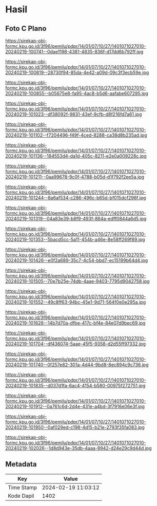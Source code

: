 # Hasil

## Foto C Plano

https://sirekap-obj-formc.kpu.go.id/3f96/pemilu/pdpr/14/01/07/10/27/1401071027010-20240219-100741--0dae1198-4381-4835-836f-d17dd6b792ff.jpg

https://sirekap-obj-formc.kpu.go.id/3f96/pemilu/pdpr/14/01/07/10/27/1401071027010-20240219-100819--28730f94-85da-4e42-a09d-09c3f3ecb59e.jpg

https://sirekap-obj-formc.kpu.go.id/3f96/pemilu/pdpr/14/01/07/10/27/1401071027010-20240219-100855--b05675e8-fa95-4ac8-b5d6-aafabe607295.jpg

https://sirekap-obj-formc.kpu.go.id/3f96/pemilu/pdpr/14/01/07/10/27/1401071027010-20240219-101023--df38092f-9831-43ef-9cfb-d8f216fd7a61.jpg

https://sirekap-obj-formc.kpu.go.id/3f96/pemilu/pdpr/14/01/07/10/27/1401071027010-20240219-101102--f7204496-f49f-4ced-8288-ca38d8b235ad.jpg

https://sirekap-obj-formc.kpu.go.id/3f96/pemilu/pdpr/14/01/07/10/27/1401071027010-20240219-101136--184553d4-da1d-405c-8211-e2e0a009228c.jpg

https://sirekap-obj-formc.kpu.go.id/3f96/pemilu/pdpr/14/01/07/10/27/1401071027010-20240219-101211--0aa99678-9c0f-4788-b05d-d1f792f2ee5a.jpg

https://sirekap-obj-formc.kpu.go.id/3f96/pemilu/pdpr/14/01/07/10/27/1401071027010-20240219-101244--8a6af534-c286-496c-b65d-bf015dcf296f.jpg

https://sirekap-obj-formc.kpu.go.id/3f96/pemilu/pdpr/14/01/07/10/27/1401071027010-20240219-101319--04a83e39-b8f9-493f-884a-edff0844a6d5.jpg

https://sirekap-obj-formc.kpu.go.id/3f96/pemilu/pdpr/14/01/07/10/27/1401071027010-20240219-101353--5bacd5cc-5a11-454b-a46e-8e58ff269f89.jpg

https://sirekap-obj-formc.kpu.go.id/3f96/pemilu/pdpr/14/01/07/10/27/1401071027010-20240219-101426--e0f2a689-35c7-4c54-bbd7-ec15199b64d4.jpg

https://sirekap-obj-formc.kpu.go.id/3f96/pemilu/pdpr/14/01/07/10/27/1401071027010-20240219-101505--70e7b25e-74db-4aae-9403-7795d9042758.jpg

https://sirekap-obj-formc.kpu.go.id/3f96/pemilu/pdpr/14/01/07/10/27/1401071027010-20240219-101552--49c8ff63-94bc-45e1-9d71-564f0e0e295a.jpg

https://sirekap-obj-formc.kpu.go.id/3f96/pemilu/pdpr/14/01/07/10/27/1401071027010-20240219-101628--14b7d70a-dfbe-417c-bf4e-84e07d9bec69.jpg

https://sirekap-obj-formc.kpu.go.id/3f96/pemilu/pdpr/14/01/07/10/27/1401071027010-20240219-101704--df436074-5aae-45f5-9358-d2d55ff97332.jpg

https://sirekap-obj-formc.kpu.go.id/3f96/pemilu/pdpr/14/01/07/10/27/1401071027010-20240219-101740--0f257e82-301a-4d44-9bd8-8ec894c9c736.jpg

https://sirekap-obj-formc.kpu.go.id/3f96/pemilu/pdpr/14/01/07/10/27/1401071027010-20240219-101835--d037d1fa-6ac4-4154-b580-00975f272751.jpg

https://sirekap-obj-formc.kpu.go.id/3f96/pemilu/pdpr/14/01/07/10/27/1401071027010-20240219-101912--0a761c6d-2d4e-431e-a4bd-3f7916e06e3f.jpg

https://sirekap-obj-formc.kpu.go.id/3f96/pemilu/pdpr/14/01/07/10/27/1401071027010-20240219-101950--0af029ed-c198-4d15-b21e-2793f35fa083.jpg

https://sirekap-obj-formc.kpu.go.id/3f96/pemilu/pdpr/14/01/07/10/27/1401071027010-20240219-102026--1d8d943e-35db-4aaa-9942-d24e29c9d44d.jpg


## Metadata

| Key        | Value               |
| ---------- | ------------------- |
| Time Stamp | 2024-02-19 11:03:12 |
| Kode Dapil | 1402                |



